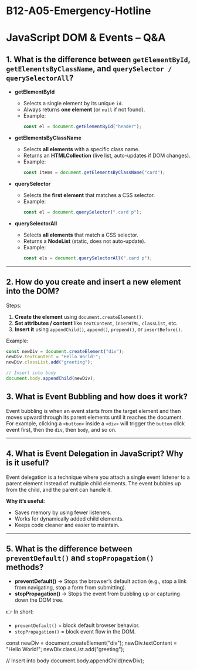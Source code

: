# B12-A05-Emergency-Hotline
# JavaScript DOM & Events – Q&A

## 1. What is the difference between `getElementById`, `getElementsByClassName`, and `querySelector / querySelectorAll`?

- **getElementById**  
  - Selects a single element by its unique `id`.  
  - Always returns **one element** (or `null` if not found).  
  - Example:  
    ```js
    const el = document.getElementById("header");
    ```

- **getElementsByClassName**  
  - Selects **all elements** with a specific class name.  
  - Returns an **HTMLCollection** (live list, auto-updates if DOM changes).  
  - Example:  
    ```js
    const items = document.getElementsByClassName("card");
    ```

- **querySelector**  
  - Selects the **first element** that matches a CSS selector.  
  - Example:  
    ```js
    const el = document.querySelector(".card p");
    ```

- **querySelectorAll**  
  - Selects **all elements** that match a CSS selector.  
  - Returns a **NodeList** (static, does not auto-update).  
  - Example:  
    ```js
    const els = document.querySelectorAll(".card p");
    ```

---

## 2. How do you create and insert a new element into the DOM?

Steps:
1. **Create the element** using `document.createElement()`.
2. **Set attributes / content** like `textContent`, `innerHTML`, `classList`, etc.
3. **Insert it** using `appendChild()`, `append()`, `prepend()`, or `insertBefore()`.

Example:
```js
const newDiv = document.createElement("div");
newDiv.textContent = "Hello World!";
newDiv.classList.add("greeting");

// Insert into body
document.body.appendChild(newDiv);
```
## 3. What is Event Bubbling and how does it work?

Event bubbling is when an event starts from the target element and then moves upward through its parent elements until it reaches the document.  
For example, clicking a `<button>` inside a `<div>` will trigger the `button` click event first, then the `div`, then `body`, and so on.

---

## 4. What is Event Delegation in JavaScript? Why is it useful?

Event delegation is a technique where you attach a single event listener to a parent element instead of multiple child elements. The event bubbles up from the child, and the parent can handle it.  

**Why it’s useful:**
- Saves memory by using fewer listeners.  
- Works for dynamically added child elements.  
- Keeps code cleaner and easier to maintain.

---

## 5. What is the difference between `preventDefault()` and `stopPropagation()` methods?

- **preventDefault()** → Stops the browser’s default action (e.g., stop a link from navigating, stop a form from submitting).  
- **stopPropagation()** → Stops the event from bubbling up or capturing down the DOM tree.  

👉 In short:  
- `preventDefault()` = block default browser behavior.  
- `stopPropagation()` = block event flow in the DOM.

const newDiv = document.createElement("div");
newDiv.textContent = "Hello World!";
newDiv.classList.add("greeting");

// Insert into body
document.body.appendChild(newDiv);
